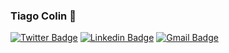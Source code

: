 ### Tiago Colin 👋

[![Twitter Badge](https://img.shields.io/badge/-@tiago_colin-1a1a1a?style=flat-square&labelColor=1a1a1a&logo=twitter&logoColor=white&link=https://twitter.com/tiago_colin)](https://twitter.com/tiago_colin) 
[![Linkedin Badge](https://img.shields.io/badge/-Tiago%20Colin-1a1a1a?style=flat-square&logo=Linkedin&logoColor=white&link=https://www.linkedin.com/in/tiago-colin/)](https://www.linkedin.com/in/tiago-colin/) 
[![Gmail Badge](https://img.shields.io/badge/-tcolinpa@gmail.com-1a1a1a?style=flat-square&logo=Gmail&logoColor=white&link=mailto:tcolinpa@gmail.com)](mailto:tcolinpa@gmail.com)

<!--
**tcolinpa/tcolinpa** is a ✨ _special_ ✨ repository because its `README.md` (this file) appears on your GitHub profile.

Here are some ideas to get you started:

- 🔭 I’m currently working on ...
- 🌱 I’m currently learning ...
- 👯 I’m looking to collaborate on ...
- 🤔 I’m looking for help with ...
- 💬 Ask me about ...
- 📫 How to reach me: ...
- 😄 Pronouns: ...
- ⚡ Fun fact: ...
-->

